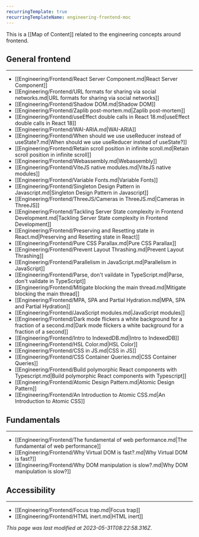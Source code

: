 ```yaml
---
recurringTemplate: true
recurringTemplateName: engineering-frontend-moc
---
```


This is a [[Map of Content]] related to the engineering concepts around frontend.

## General frontend
---
- [[Engineering/Frontend/React Server Component.md|React Server Component]]
- [[Engineering/Frontend/URL formats for sharing via social networks.md|URL formats for sharing via social networks]]
- [[Engineering/Frontend/Shadow DOM.md|Shadow DOM]]
- [[Engineering/Frontend/Zaplib post-mortem.md|Zaplib post-mortem]]
- [[Engineering/Frontend/useEffect double calls in React 18.md|useEffect double calls in React 18]]
- [[Engineering/Frontend/WAI-ARIA.md|WAI-ARIA]]
- [[Engineering/Frontend/When should we use useReducer instead of useState?.md|When should we use useReducer instead of useState?]]
- [[Engineering/Frontend/Retain scroll position in infinite scroll.md|Retain scroll position in infinite scroll]]
- [[Engineering/Frontend/Webassembly.md|Webassembly]]
- [[Engineering/Frontend/ViteJS native modules.md|ViteJS native modules]]
- [[Engineering/Frontend/Variable Fonts.md|Variable Fonts]]
- [[Engineering/Frontend/Singleton Design Pattern in Javascript.md|Singleton Design Pattern in Javascript]]
- [[Engineering/Frontend/ThreeJS/Cameras in ThreeJS.md|Cameras in ThreeJS]]
- [[Engineering/Frontend/Tackling Server State complexity in Frontend Development.md|Tackling Server State complexity in Frontend Development]]
- [[Engineering/Frontend/Preserving and Resetting state in React.md|Preserving and Resetting state in React]]
- [[Engineering/Frontend/Pure CSS Parallax.md|Pure CSS Parallax]]
- [[Engineering/Frontend/Prevent Layout Thrashing.md|Prevent Layout Thrashing]]
- [[Engineering/Frontend/Parallelism in JavaScript.md|Parallelism in JavaScript]]
- [[Engineering/Frontend/Parse, don't vaildate in TypeScript.md|Parse, don't vaildate in TypeScript]]
- [[Engineering/Frontend/Mitigate blocking the main thread.md|Mitigate blocking the main thread]]
- [[Engineering/Frontend/MPA, SPA and Partial Hydration.md|MPA, SPA and Partial Hydration]]
- [[Engineering/Frontend/JavaScript modules.md|JavaScript modules]]
- [[Engineering/Frontend/Dark mode flickers a white background for a fraction of a second.md|Dark mode flickers a white background for a fraction of a second]]
- [[Engineering/Frontend/Intro to IndexedDB.md|Intro to IndexedDB]]
- [[Engineering/Frontend/HSL Color.md|HSL Color]]
- [[Engineering/Frontend/CSS in JS.md|CSS in JS]]
- [[Engineering/Frontend/CSS Container Queries.md|CSS Container Queries]]
- [[Engineering/Frontend/Build polymorphic React components with Typescript.md|Build polymorphic React components with Typescript]]
- [[Engineering/Frontend/Atomic Design Pattern.md|Atomic Design Pattern]]
- [[Engineering/Frontend/An Introduction to Atomic CSS.md|An Introduction to Atomic CSS]]

## Fundamentals
---
- [[Engineering/Frontend/The fundamental of web performance.md|The fundamental of web performance]]
- [[Engineering/Frontend/Why Virtual DOM is fast?.md|Why Virtual DOM is fast?]]
- [[Engineering/Frontend/Why DOM manipulation is slow?.md|Why DOM manipulation is slow?]]

## Accessibility
---
- [[Engineering/Frontend/Focus trap.md|Focus trap]]
- [[Engineering/Frontend/HTML inert.md|HTML inert]]


*This page was last modified at 2023-05-31T08:22:58.316Z*.
